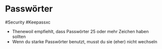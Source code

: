 # Passwörter

#Security #Keepassxc

- Thenewoil empfiehlt, dass Passwörter 25 oder mehr Zeichen haben sollten
- Wenn du starke Passwörter benutzt, musst du sie (eher) nicht wechseln

